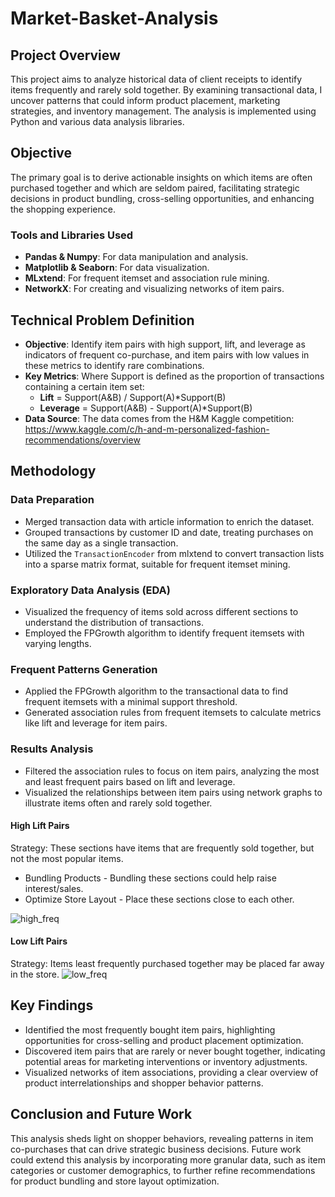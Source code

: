 # Market-Basket-Analysis

## Project Overview
This project aims to analyze historical data of client receipts to identify items frequently and rarely sold together. By examining transactional data, I uncover patterns that could inform product placement, marketing strategies, and inventory management. The analysis is implemented using Python and various data analysis libraries. 

## Objective
The primary goal is to derive actionable insights on which items are often purchased together and which are seldom paired, facilitating strategic decisions in product bundling, cross-selling opportunities, and enhancing the shopping experience.

### Tools and Libraries Used
- **Pandas & Numpy**: For data manipulation and analysis.
- **Matplotlib & Seaborn**: For data visualization.
- **MLxtend**: For frequent itemset and association rule mining.
- **NetworkX**: For creating and visualizing networks of item pairs.

## Technical Problem Definition
- **Objective**: Identify item pairs with high support, lift, and leverage as indicators of frequent co-purchase, and item pairs with low values in these metrics to identify rare combinations.
- **Key Metrics**:
  Where Support is defined as the proportion of transactions containing a certain item set:
    - **Lift** = Support(A&B) / Support(A)*Support(B)
    - **Leverage** = Support(A&B) - Support(A)*Support(B)
- **Data Source**: The data comes from the H&M Kaggle competition:  https://www.kaggle.com/c/h-and-m-personalized-fashion-recommendations/overview

## Methodology

### Data Preparation
- Merged transaction data with article information to enrich the dataset.
- Grouped transactions by customer ID and date, treating purchases on the same day as a single transaction.
- Utilized the `TransactionEncoder` from mlxtend to convert transaction lists into a sparse matrix format, suitable for frequent itemset mining.

### Exploratory Data Analysis (EDA)
- Visualized the frequency of items sold across different sections to understand the distribution of transactions.
- Employed the FPGrowth algorithm to identify frequent itemsets with varying lengths.

### Frequent Patterns Generation
- Applied the FPGrowth algorithm to the transactional data to find frequent itemsets with a minimal support threshold.
- Generated association rules from frequent itemsets to calculate metrics like lift and leverage for item pairs.

### Results Analysis
- Filtered the association rules to focus on item pairs, analyzing the most and least frequent pairs based on lift and leverage.
- Visualized the relationships between item pairs using network graphs to illustrate items often and rarely sold together.

#### **High Lift Pairs** 
Strategy: These sections have items that are
frequently sold together, but not the
most popular items.
- Bundling Products - Bundling
these sections could help raise
interest/sales.
- Optimize Store Layout - Place
these sections close to each
other. 

![high_freq](https://github.com/bhuebner3/Market-Basket-Analysis/assets/73898316/a8a04e19-a21a-45a2-abc8-916f7c370f3a)




#### **Low Lift Pairs**
Strategy: Items least frequently purchased
together may be placed far away in the
store.
![low_freq](https://github.com/bhuebner3/Market-Basket-Analysis/assets/73898316/3a5d1caa-9505-4354-a602-35162c51efa7)


## Key Findings
- Identified the most frequently bought item pairs, highlighting opportunities for cross-selling and product placement optimization.
- Discovered item pairs that are rarely or never bought together, indicating potential areas for marketing interventions or inventory adjustments.
- Visualized networks of item associations, providing a clear overview of product interrelationships and shopper behavior patterns.

## Conclusion and Future Work
This analysis sheds light on shopper behaviors, revealing patterns in item co-purchases that can drive strategic business decisions. Future work could extend this analysis by incorporating more granular data, such as item categories or customer demographics, to further refine recommendations for product bundling and store layout optimization.

